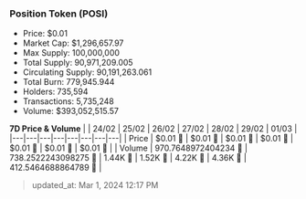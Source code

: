 
  ### Position Token (POSI)
  - Price: $0.01
  - Market Cap: $1,296,657.97
  - Max Supply: 100,000,000
  - Total Supply: 90,971,209.005
  - Circulating Supply: 90,191,263.061
  - Total Burn: 779,945.944
  - Holders: 735,594
  - Transactions: 5,735,248
  - Volume: $393,052,515.57

  **7D Price & Volume**
  | | 24&#x2F;02 | 25&#x2F;02 | 26&#x2F;02 | 27&#x2F;02 | 28&#x2F;02 | 29&#x2F;02 | 01&#x2F;03 |
  |---|---|---|---|---|---|---|---|
  | Price | $0.01 🚀 | $0.01 🚀 | $0.01 🚀 | $0.01 🚀 | $0.01 🔻 | $0.01 🚀 | $0.01 🚀 |
  | Volume | 970.7648972404234 🔻 | 738.2522243098275 🔻 | 1.44K 🚀 | 1.52K 🚀 | 4.22K 🚀 | 4.36K 🚀 | 412.5464688864789 🔻 |

  > updated_at: Mar 1, 2024 12:17 PM
